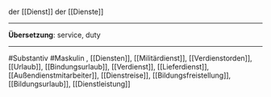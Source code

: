 der [[Dienst]]
der [[Dienste]]

---

**Übersetzung**: service, duty

---

#Substantiv
#Maskulin
, [[Diensten]], [[Militärdienst]], [[Verdienstorden]], [[Urlaub]], [[Bindungsurlaub]], [[Verdienst]], [[Lieferdienst]], [[Außendienstmitarbeiter]], [[Dienstreise]], [[Bildungsfreistellung]], [[Bildungsurlaub]], [[Dienstleistung]]